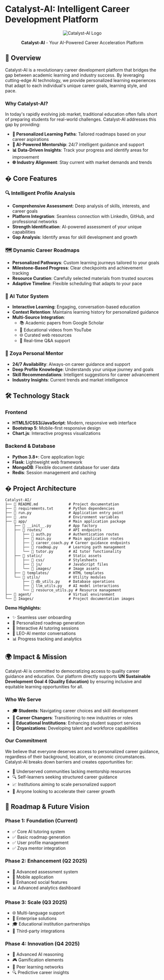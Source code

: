 # Catalyst-AI: Intelligent Career Development Platform

<div align="center">

![Catalyst-AI Logo](Images/Catalyst.png)

**Catalyst-AI** - Your AI-Powered Career Acceleration Platform



</div>

## 🌟 Overview

Catalyst-AI is a revolutionary career development platform that bridges the gap between academic learning and industry success. By leveraging cutting-edge AI technology, we provide personalized learning experiences that adapt to each individual's unique career goals, learning style, and pace.

### Why Catalyst-AI?

In today's rapidly evolving job market, traditional education often falls short of preparing students for real-world challenges. Catalyst-AI addresses this gap by providing:

- **🎯 Personalized Learning Paths**: Tailored roadmaps based on your career aspirations
- **🤖 AI-Powered Mentorship**: 24/7 intelligent guidance and support
- **📊 Data-Driven Insights**: Track your progress and identify areas for improvement
- **🌐 Industry Alignment**: Stay current with market demands and trends

## � Core Features

### 🔍 Intelligent Profile Analysis
- **Comprehensive Assessment**: Deep analysis of skills, interests, and career goals
- **Platform Integration**: Seamless connection with LinkedIn, GitHub, and professional networks
- **Strength Identification**: AI-powered assessment of your unique capabilities
- **Gap Analysis**: Identify areas for skill development and growth

### 🗺️ Dynamic Career Roadmaps
- **Personalized Pathways**: Custom learning journeys tailored to your goals
- **Milestone-Based Progress**: Clear checkpoints and achievement tracking
- **Resource Curation**: Carefully selected materials from trusted sources
- **Adaptive Timeline**: Flexible scheduling that adapts to your pace

### 🤖 AI Tutor System
- **Interactive Learning**: Engaging, conversation-based education
- **Context Retention**: Maintains learning history for personalized guidance
- **Multi-Source Integration**: 
  - 📚 Academic papers from Google Scholar
  - 🎥 Educational videos from YouTube
  - 🌐 Curated web resources
  - 💬 Real-time Q&A support

### 💬 Zoya Personal Mentor
- **24/7 Availability**: Always-on career guidance and support
- **Deep Profile Knowledge**: Understands your unique journey and goals
- **Skill Recommendations**: Intelligent suggestions for career advancement
- **Industry Insights**: Current trends and market intelligence

## 🛠️ Technology Stack

### Frontend
- **HTML5/CSS3/JavaScript**: Modern, responsive web interface
- **Bootstrap 5**: Mobile-first responsive design
- **Chart.js**: Interactive progress visualizations

### Backend & Database
- **Python 3.8+**: Core application logic
- **Flask**: Lightweight web framework
- **MongoDB**: Flexible document database for user data
- **Redis**: Session management and caching





## � Project Architecture

```
Catalyst-AI/
├── 📄 README.md              # Project documentation
├── 📄 requirements.txt       # Python dependencies
├── 📄 run.py                 # Application entry point
├── 📄 .env                   # Environment variables
├── 📁 app/                   # Main application package
│   ├── 📄 __init__.py        # App factory
│   ├── 📁 routes/            # API endpoints
│   │   ├── 📄 auth.py        # Authentication routes
│   │   ├── 📄 main.py        # Main application routes
│   │   ├── 📄 career_coach.py # Career guidance endpoints
│   │   ├── 📄 roadmap.py     # Learning path management
│   │   └── 📄 tutor.py       # AI tutor functionality
│   ├── 📁 static/            # Static assets
│   │   ├── 📁 css/           # Stylesheets
│   │   ├── 📁 js/            # JavaScript files
│   │   └── 📁 images/        # Image assets
│   ├── 📁 templates/         # HTML templates
│   └── 📁 utils/             # Utility modules
│       ├── 📄 db_utils.py    # Database operations
│       ├── 📄 llm_utils.py   # AI model interactions
│       └── 📄 resource_utils.py # Resource management
├── 📁 agent/                 # Virtual environment
└── 📁 Images/                # Project documentation images
```


**Demo Highlights:**
- ✨ Seamless user onboarding
- 🎯 Personalized roadmap generation
- 🤖 Interactive AI tutoring sessions
- 💬 LEO-AI mentor conversations
- 📊 Progress tracking and analytics

## 🌍 Impact & Mission

Catalyst-AI is committed to democratizing access to quality career guidance and education. Our platform directly supports **UN Sustainable Development Goal 4 (Quality Education)** by ensuring inclusive and equitable learning opportunities for all.

### Who We Serve

- **🎓 Students**: Navigating career choices and skill development
- **🔄 Career Changers**: Transitioning to new industries or roles
- **🏫 Educational Institutions**: Enhancing student support services
- **🏢 Organizations**: Developing talent and workforce capabilities

### Our Commitment

We believe that everyone deserves access to personalized career guidance, regardless of their background, location, or economic circumstances. Catalyst-AI breaks down barriers and creates opportunities for:

- 🌟 Underserved communities lacking mentorship resources
- 🔍 Self-learners seeking structured career guidance
- 📈 Institutions aiming to scale personalized support
- 🎯 Anyone looking to accelerate their career growth

## 🔮 Roadmap & Future Vision

### Phase 1: Foundation (Current)
- ✅ Core AI tutoring system
- ✅ Basic roadmap generation
- ✅ User profile management
- ✅ Zoya mentor integration

### Phase 2: Enhancement (Q2 2025)
- 🔄 Advanced assessment system
- 📱 Mobile application
- 🤝 Enhanced social features
- 📊 Advanced analytics dashboard

### Phase 3: Scale (Q3 2025)
- 🌐 Multi-language support
- 🏢 Enterprise solutions
- 🎓 Educational institution partnerships
- 🔌 Third-party integrations

### Phase 4: Innovation (Q4 2025)
- 🧠 Advanced AI reasoning
- 🎮 Gamification elements
- 👥 Peer learning networks
- 🔍 Predictive career insights


